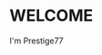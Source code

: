 <!DOCTYPE html>
<html>
    <body>
    <h1>WELCOME</h1>
    <p>I'm Prestige77</p>
    </body>
</html>

<!---
Prestige77/Prestige77 is a ✨ special ✨ repository because its `README.md` (this file) appears on your GitHub profile.
You can click the Preview link to take a look at your changes.
--->
